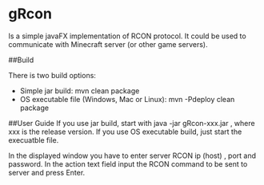 # gRcon

Is a simple javaFX implementation of RCON protocol. It could be used to communicate with Minecraft server (or other game servers).


##Build

There is two build options:
* Simple jar build: mvn clean package
* OS executable file (Windows, Mac or Linux): mvn -Pdeploy clean package

##User Guide
If you use jar build, start with java -jar gRcon-xxx.jar , where xxx is the release version.
If you use OS executable build, just start the execuatble file.

In the displayed window you have to enter server RCON ip (host) , port and password.
In the action text field input the RCON command to be sent to server and press Enter.
